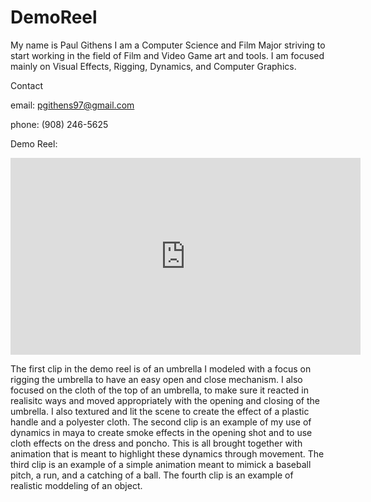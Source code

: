 # DemoReel
My name is Paul Githens I am a Computer Science and Film Major striving to start working in the field of Film and Video Game art and tools. I am focused mainly on Visual Effects, Rigging, Dynamics, and Computer Graphics. 

Contact

email: pgithens97@gmail.com

phone: (908) 246-5625







Demo Reel: 

<iframe width="560" height="315" src="https://www.youtube.com/embed/gmg8NGqg7Gw" frameborder="0" allow="autoplay; encrypted-media" allowfullscreen></iframe>

The first clip in the demo reel is of an umbrella I modeled with a focus on rigging the umbrella to have an easy open and close mechanism. I also focused on the cloth of the top of an umbrella, to make sure it reacted in realisitc ways and moved appropriately with the opening and closing of the umbrella. I also textured and lit the scene to create the effect of a plastic handle and a polyester cloth. 
The second clip is an example of my use of dynamics in maya to create smoke effects in the opening shot and to use cloth effects on the dress and poncho. This is all brought together with animation that is meant to highlight these dynamics through movement.
The third clip is an example of a simple animation meant to mimick a baseball pitch, a run, and a catching of a ball. 
The fourth clip is an example of realistic moddeling of an object. 
